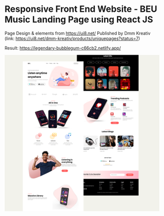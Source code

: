 # Responsive Front End Website - BEU Music Landing Page using React JS

Page Design & elements from https://ui8.net/ Published by Dmm Kreativ 
(link: https://ui8.net/dmm-kreativ/products/uniquepages?status=7)

Result: https://legendary-bubblegum-c66cb2.netlify.app/

![Design preview for the Insure landing page coding challenge](./src/images/overview.png)
